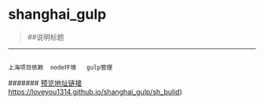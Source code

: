 # shanghai_gulp

> ##说明标题

************************************************************************************

```

上海项目依赖  node环境   gulp管理

```

####### [预览地址链接](https://loveyou1314.github.io/shanghai_gulp/sh_bulid) https://loveyou1314.github.io/shanghai_gulp/sh_bulid)

